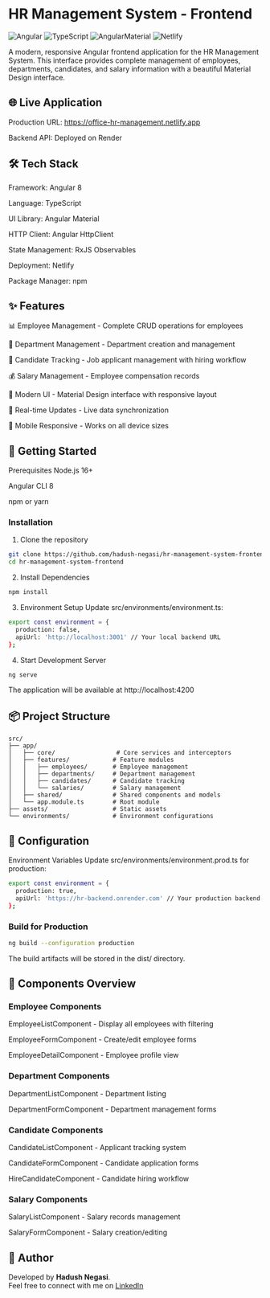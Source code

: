 # HR Management System - Frontend
![Angular](https://img.shields.io/badge/Angular-DD0031?style=for-the-badge&logo=angular&logoColor=white)
![TypeScript](https://img.shields.io/badge/TypeScript-007ACC?style=for-the-badge&logo=typescript&logoColor=white)
![AngularMaterial](https://img.shields.io/badge/Angular%2520Material-3F51B5?style=for-the-badge&logo=angular&logoColor=white)
![Netlify](https://img.shields.io/badge/Netlify-00C7B7?style=for-the-badge&logo=netlify&logoColor=white)

A modern, responsive Angular frontend application for the HR Management System. This interface provides complete management of employees, departments, candidates, and salary information with a beautiful Material Design interface.

## 🌐 Live Application
Production URL: https://office-hr-management.netlify.app

Backend API: Deployed on Render

## 🛠️ Tech Stack
Framework: Angular 8

Language: TypeScript

UI Library: Angular Material

HTTP Client: Angular HttpClient

State Management: RxJS Observables

Deployment: Netlify

Package Manager: npm

## ✨ Features
📊 Employee Management - Complete CRUD operations for employees

🏢 Department Management - Department creation and management

📝 Candidate Tracking - Job applicant management with hiring workflow

💰 Salary Management - Employee compensation records

🎨 Modern UI - Material Design interface with responsive layout

🔄 Real-time Updates - Live data synchronization

📱 Mobile Responsive - Works on all device sizes

## 🚀 Getting Started
Prerequisites
Node.js 16+

Angular CLI 8

npm or yarn

### Installation
1. Clone the repository
```bash
git clone https://github.com/hadush-negasi/hr-management-system-frontend.git
cd hr-management-system-frontend
```
2. Install Dependencies
```bash
npm install
```
3. Environment Setup
Update src/environments/environment.ts:
```bash
export const environment = {
  production: false,
  apiUrl: 'http://localhost:3001' // Your local backend URL
};
```
4. Start Development Server
```bash
ng serve
```
The application will be available at http://localhost:4200

## 📦 Project Structure
```
src/
├── app/
│   ├── core/                 # Core services and interceptors
│   ├── features/            # Feature modules
│   │   ├── employees/       # Employee management
│   │   ├── departments/     # Department management  
│   │   ├── candidates/      # Candidate tracking
│   │   └── salaries/        # Salary management
│   ├── shared/              # Shared components and models
│   └── app.module.ts        # Root module
├── assets/                  # Static assets
└── environments/            # Environment configurations
```
## 🔧 Configuration
Environment Variables
Update src/environments/environment.prod.ts for production:
```bash
export const environment = {
  production: true,
  apiUrl: 'https://hr-backend.onrender.com' // Your production backend URL
};
```
### Build for Production
```bash
ng build --configuration production
```
The build artifacts will be stored in the dist/ directory.

## 🎨 Components Overview
### Employee Components
EmployeeListComponent - Display all employees with filtering

EmployeeFormComponent - Create/edit employee forms

EmployeeDetailComponent - Employee profile view

### Department Components
DepartmentListComponent - Department listing

DepartmentFormComponent - Department management forms

### Candidate Components
CandidateListComponent - Applicant tracking system

CandidateFormComponent - Candidate application forms

HireCandidateComponent - Candidate hiring workflow

### Salary Components
SalaryListComponent - Salary records management

SalaryFormComponent - Salary creation/editing

## 🙌 Author

Developed by **Hadush Negasi**.  
Feel free to connect with me on [LinkedIn](https://www.linkedin.com/in/hadush-brhane/)




